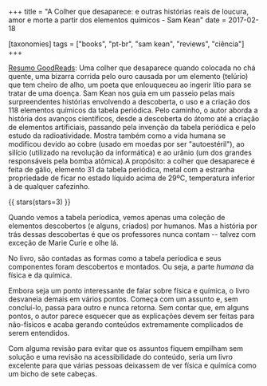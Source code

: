 +++
title = "A Colher que desaparece: e outras histórias reais de loucura, amor e morte a partir dos elementos químicos - Sam Kean"
date = 2017-02-18

[taxonomies]
tags = ["books", "pt-br", "sam kean", "reviews", "ciência"]
+++

[Resumo GoodReads](https://www.goodreads.com/book/show/24266615-a-colher-que-desaparece):
Uma colher que desaparece quando colocada no chá quente, uma bizarra corrida
pelo ouro causada por um elemento (telúrio) que tem cheiro de alho, um poeta
que enlouqueceu ao ingerir lítio para se tratar de uma doença. Sam Kean nos
guia em um passeio pelas mais surpreendentes histórias envolvendo a
descoberta, o uso e a criação dos 118 elementos químicos da tabela periódica.
Pelo caminho, o autor aborda a história dos avanços científicos, desde a
descoberta do átomo até a criação de elementos artificiais, passando pela
invenção da tabela periódica e pelo estudo da radioatividade. Mostra também
como a vida humana se modificou devido ao cobre (usado em moedas por ser
"autoestéril"), ao silício (utilizado na revolução da informática) e ao urânio
(um dos grandes responsáveis pela bomba atômica).A propósito: a colher que
desaparece é feita de gálio, elemento 31 da tabela periódica, metal com a
estranha propriedade de ficar no estado líquido acima de 29ºC, temperatura
inferior à de qualquer cafezinho.

<!-- more -->

{{ stars(stars=3) }}

Quando vemos a tabela períodica, vemos apenas uma coleção de elementos
descobertos (e alguns, criados) por humanos. Mas a história por trás dessas
descobertas é que os professores nunca contam -- talvez com exceção de Marie
Curie e olhe lá.

No livro, são contadas as formas como a tabela períodica e seus componentes
foram descobertos e montados. Ou seja, a parte *humana* da física e da
química.

Embora seja um ponto interessante de falar sobre física e química, o livro
desvaneia demais em vários pontos. Começa com um assunto e, sem concluí-lo,
passa para outro e nunca retorna. Sem contar que, em alguns pontos, o autor
parece esquecer que as explicações devem ser feitas para não-físicos e acaba
gerando conteúdos extremamente complicados de serem entendidos.

Com alguma revisão para evitar que os assuntos fiquem empilham sem solução e
uma revisão na acessibilidade do conteúdo, seria um livro excelente para que
várias pessoas deixassem de ver física e química como um bicho de sete
cabeças.

